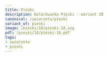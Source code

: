 ```yaml
---
title: Pieski
description: Kolorowanka Pieski - wariant 18
canonical: /zwierzeta/pieski
variant_of: pieski
image: /pieski/18/pieski-18.svg
pdf: /pieski/18/pieski-18.pdf
tags:
- zwierzeta
- pieski
---
```


